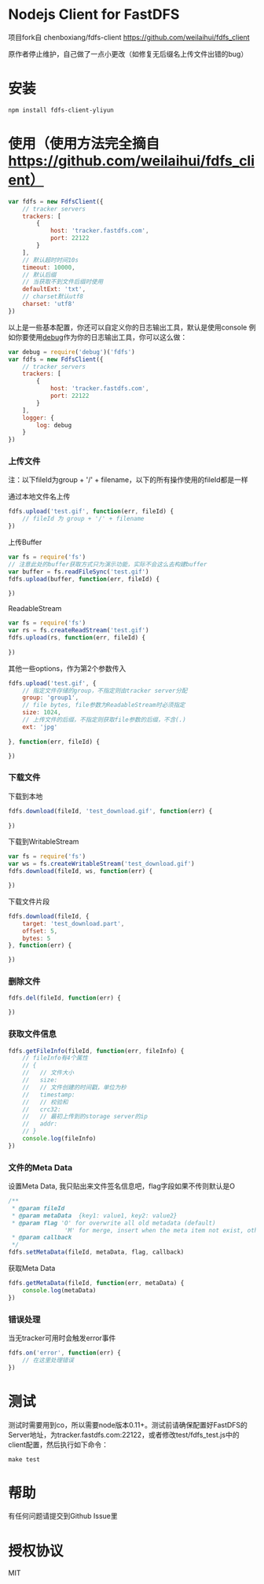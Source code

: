 # Nodejs Client for FastDFS

项目fork自 chenboxiang/fdfs-client
https://github.com/weilaihui/fdfs_client

原作者停止维护，自己做了一点小更改（如修复无后缀名上传文件出错的bug）


# 安装
```shell
npm install fdfs-client-yliyun
```

# 使用（使用方法完全摘自 https://github.com/weilaihui/fdfs_client）
```javascript
var fdfs = new FdfsClient({
    // tracker servers
    trackers: [
        {
            host: 'tracker.fastdfs.com',
            port: 22122
        }
    ],
    // 默认超时时间10s
    timeout: 10000,
    // 默认后缀
    // 当获取不到文件后缀时使用
    defaultExt: 'txt',
    // charset默认utf8
    charset: 'utf8'
})
```
以上是一些基本配置，你还可以自定义你的日志输出工具，默认是使用console
例如你要使用[debug](https://github.com/visionmedia/debug)作为你的日志输出工具，你可以这么做：
```javascript
var debug = require('debug')('fdfs')
var fdfs = new FdfsClient({
    // tracker servers
    trackers: [
        {
            host: 'tracker.fastdfs.com',
            port: 22122
        }
    ],
    logger: {
        log: debug
    }
})
```

### 上传文件
注：以下fileId为group + '/' + filename，以下的所有操作使用的fileId都是一样

通过本地文件名上传
```javascript
fdfs.upload('test.gif', function(err, fileId) {
    // fileId 为 group + '/' + filename
})
```

上传Buffer
```javascript
var fs = require('fs')
// 注意此处的buffer获取方式只为演示功能，实际不会这么去构建buffer
var buffer = fs.readFileSync('test.gif')
fdfs.upload(buffer, function(err, fileId) {
    
})
```

ReadableStream
```javascript
var fs = require('fs')
var rs = fs.createReadStream('test.gif')
fdfs.upload(rs, function(err, fileId) {
    
})
```

其他一些options，作为第2个参数传入
```js
fdfs.upload('test.gif', {
    // 指定文件存储的group，不指定则由tracker server分配
    group: 'group1',
    // file bytes, file参数为ReadableStream时必须指定
    size: 1024,
    // 上传文件的后缀，不指定则获取file参数的后缀，不含(.)
    ext: 'jpg'
    
}, function(err, fileId) {

})
```

### 下载文件

下载到本地
```js
fdfs.download(fileId, 'test_download.gif', function(err) {
    
})
```

下载到WritableStream
```js
var fs = require('fs')
var ws = fs.createWritableStream('test_download.gif')
fdfs.download(fileId, ws, function(err) {

})

```

下载文件片段
```js
fdfs.download(fileId, {
    target: 'test_download.part',
    offset: 5,
    bytes: 5
}, function(err) {

})
```

### 删除文件

```js
fdfs.del(fileId, function(err) {

})
```

### 获取文件信息

```js
fdfs.getFileInfo(fileId, function(err, fileInfo) {
    // fileInfo有4个属性
    // {
    //   // 文件大小
    //   size:
    //   // 文件创建的时间戳，单位为秒
    //   timestamp:
    //   // 校验和
    //   crc32:
    //   // 最初上传到的storage server的ip
    //   addr:
    // }
    console.log(fileInfo)
})
```

### 文件的Meta Data

设置Meta Data, 我只贴出来文件签名信息吧，flag字段如果不传则默认是O
```js
/**
 * @param fileId
 * @param metaData  {key1: value1, key2: value2}
 * @param flag 'O' for overwrite all old metadata (default)
                'M' for merge, insert when the meta item not exist, otherwise update it
 * @param callback
 */
fdfs.setMetaData(fileId, metaData, flag, callback)
```

获取Meta Data
```js
fdfs.getMetaData(fileId, function(err, metaData) {
    console.log(metaData)
})
```


### 错误处理

当无tracker可用时会触发error事件
```javascript
fdfs.on('error', function(err) {
    // 在这里处理错误
})
```

# 测试
测试时需要用到co，所以需要node版本0.11+。测试前请确保配置好FastDFS的Server地址，为tracker.fastdfs.com:22122，或者修改test/fdfs_test.js中的client配置，然后执行如下命令：
```shell
make test
```

# 帮助
有任何问题请提交到Github Issue里

# 授权协议
MIT